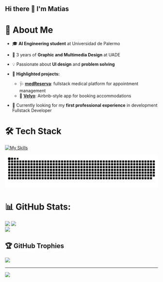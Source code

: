 ## Hi there 👋 I'm Matias
# 💫 About Me
- 🎓 **AI Engineering student** at Universidad de Palermo  
- 🎨 3 years of **Graphic and Multimedia Design** at UADE  
- 💡 Passionate about **UI design** and **problem solving**
- 🚀 **Highlighted projects:**  
  - 🩺 [**medReserva**](https://med-reserva.vercel.app/): fullstack medical platform for appointment management  
  - 🏡 [**Velyo**](https://github.com/maticarrera12/velyo-professional-developer): Airbnb-style app for booking accommodations


- 🌱 Currently looking for my **first professional experience** in development
Fullstack Developer<br>

# 🛠️ Tech Stack
[![My Skills](https://skillicons.dev/icons?i=nextjs,ts,java,spring,mysql,nodejs,react,mongodb,py,js,express,firebase,hibernate,materialui,tailwind,git,html,css)](https://skillicons.dev)

<picture>
  <source media="(prefers-color-scheme: dark)" srcset="https://raw.githubusercontent.com/maticarrera12/maticarrera12/output/github-snake-dark.svg" />
  <source media="(prefers-color-scheme: light)" srcset="https://raw.githubusercontent.com/maticarrera12/maticarrera12/output/github-snake.svg" />
  <img alt="github-snake" src="https://raw.githubusercontent.com/maticarrera12/maticarrera12/output/github-snake.svg" />
</picture>

# 📊 GitHub Stats:
![](https://github-readme-stats.vercel.app/api?username=maticarrera12&theme=radical&hide_border=false&include_all_commits=false&count_private=false)
![](https://nirzak-streak-stats.vercel.app/?user=maticarrera12&theme=radical&hide_border=false)<br/>
![](https://github-readme-stats.vercel.app/api/top-langs/?username=maticarrera12&theme=radical&hide_border=false&include_all_commits=false&count_private=false&layout=compact)

## 🏆 GitHub Trophies
![](https://github-profile-trophy.vercel.app/?username=maticarrera12&theme=radical&no-frame=false&no-bg=true&margin-w=4)

---
[![](https://visitcount.itsvg.in/api?id=maticarrera12&icon=0&color=0)](https://visitcount.itsvg.in)

<!-- Proudly created with GPRM ( https://gprm.itsvg.in ) -->
